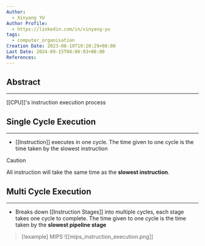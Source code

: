 ```yaml
---
Author:
  - Xinyang YU
Author Profile:
  - https://linkedin.com/in/xinyang-yu
tags:
  - computer_organisation
Creation Date: 2023-08-19T19:20:29+08:00
Last Date: 2024-09-15T08:06:03+08:00
References: 
---
```

## Abstract
---
[[CPU]]'s instruction execution process


## Single Cycle Execution
---
- [[Instruction]] executes in one cycle. The time given to one cycle is the time taken by the slowest instruction

>[!caution]
> All instruction will take the same time as the **slowest instruction**.


## Multi Cycle Execution
---
- Breaks down [[Instruction Stages]] into multiple cycles, each stage takes one cycle to complete. The time given to one cycle is the time taken by the **slowest pipeline stage**

>[!example] MIPS
> ![[mips_instruction_execution.png]]